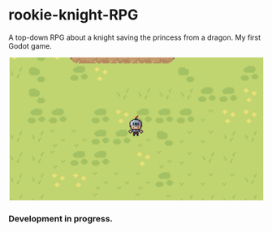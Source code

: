 # rookie-knight-RPG
A top-down RPG about a knight saving the princess from a dragon. My first Godot game.  

<p align="center">
  <img src="public/rookie-knight.png" alt="Rookie Knight RPG Screenshot" width="500"/>
</p>

### Development in progress.
